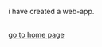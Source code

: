 <!DOCTYPE html>
<html lang="en">
<head>
    <meta charset="UTF-8">
    <meta http-equiv="X-UA-Compatible" content="IE=edge">
    <meta name="viewport" content="width=device-width, initial-scale=1.0">
    <title>experience</title>
</head>
<body>
    <p>i have created a web-app.</p>
    <br>
    <a href="index.html">go to home page</a>
</body>
</html>
